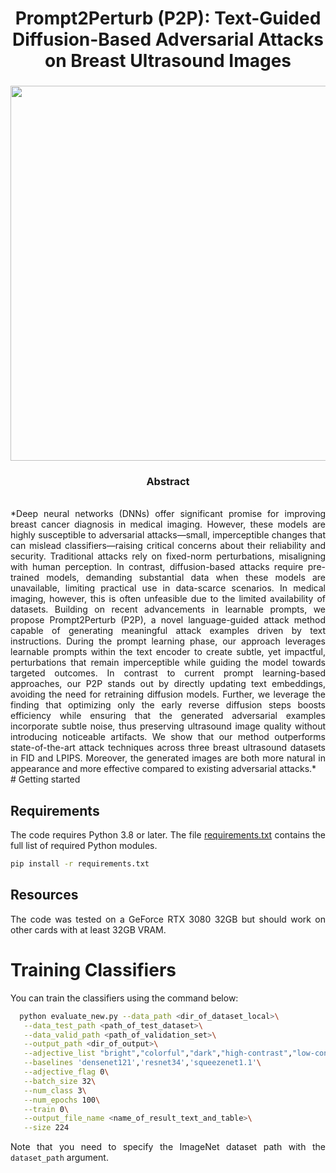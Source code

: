 
<div align="center">
<h1> Prompt2Perturb (P2P): Text-Guided Diffusion-Based Adversarial Attacks on Breast Ultrasound Images </h1>
<h3>

<image src="images/attack paper_final_version-1.png" width="600">
</div>

<div align="center"> <h3> Abstract </h3>  </div>
<div align="justify">

</br>
*Deep neural networks (DNNs)  offer significant promise for improving breast cancer diagnosis in medical imaging. However, these models are highly susceptible to adversarial attacks—small, imperceptible changes that can mislead classifiers—raising critical concerns about their reliability and security. Traditional attacks rely on fixed-norm perturbations, misaligning with human perception. In contrast, diffusion-based attacks require pre-trained models, demanding substantial data when these models are unavailable, limiting practical use in data-scarce scenarios. In medical imaging, however, this is often unfeasible due to the limited availability of datasets. Building on recent advancements in learnable prompts, we propose Prompt2Perturb (P2P), a novel language-guided attack method capable of generating meaningful attack examples driven by text instructions. During the prompt learning phase, our approach leverages learnable prompts within the text encoder to create subtle, yet impactful, perturbations that remain imperceptible while guiding the model towards targeted outcomes.
In contrast to current prompt learning-based approaches, our P2P stands out by directly updating text embeddings, avoiding the need for retraining diffusion models. Further, we leverage the finding that optimizing only the early reverse diffusion steps boosts efficiency while ensuring that the generated adversarial examples incorporate subtle noise, thus preserving ultrasound image quality without introducing noticeable artifacts. We show that our method outperforms state-of-the-art attack techniques across three breast ultrasound datasets in FID and LPIPS. Moreover, the generated images are both more natural in appearance and more effective compared to existing adversarial attacks.*
</br>
# Getting started

## Requirements
The code requires Python 3.8 or later. The file [requirements.txt](requirements.txt) contains the full list of required Python modules.
```bash
pip install -r requirements.txt
```
## Resources
The code was tested on a GeForce RTX 3080 32GB but should work on other cards with at least 32GB VRAM.
# Training Classifiers
You can train the classifiers using the command below:
```bash
  python evaluate_new.py --data_path <dir_of_dataset_local>\
   --data_test_path <path_of_test_dataset>\
   --data_valid_path <path_of_validation_set>\
   --output_path <dir_of_output>\
   --adjective_list "bright","colorful","dark","high-contrast","low-contrast","no_adjective","posterized","sheared","solarized","stylized" \
   --baselines 'densenet121','resnet34','squeezenet1.1'\
   --adjective_flag 0\
   --batch_size 32\
   --num_class 3\
   --num_epochs 100\
   --train 0\
   --output_file_name <name_of_result_text_and_table>\
   --size 224
```
Note that you need to specify the ImageNet dataset path with the `dataset_path` argument.

